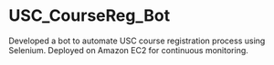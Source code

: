 # USC_CourseReg_Bot
Developed a bot to automate USC course registration process using Selenium. Deployed on Amazon EC2 for continuous monitoring.
